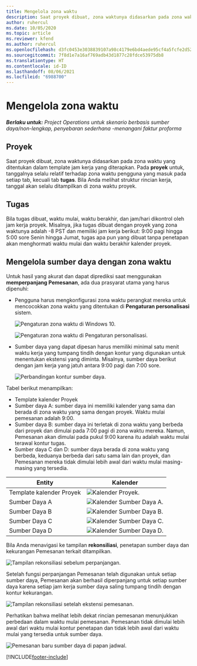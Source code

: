 ```yaml
---
title: Mengelola zona waktu
description: Saat proyek dibuat, zona waktunya didasarkan pada zona waktu yang ditentukan dalam template jam kerja yang diterapkan.
author: ruhercul
ms.date: 10/05/2020
ms.topic: article
ms.reviewer: kfend
ms.author: ruhercul
ms.openlocfilehash: d3fc0453e3038839107a98c4179e6bd4aede95cf4a5fcfe2d52f823b83029485
ms.sourcegitcommit: 7f8d1e7a16af769adb43d1877c28fdce53975db8
ms.translationtype: HT
ms.contentlocale: id-ID
ms.lasthandoff: 08/06/2021
ms.locfileid: "6988700"
---
```

# <a name="manage-time-zones"></a>Mengelola zona waktu

_**Berlaku untuk:** Project Operations untuk skenario berbasis sumber daya/non-lengkap, penyebaran sederhana -menangani faktur proforma_


## <a name="projects"></a>Proyek

Saat proyek dibuat, zona waktunya didasarkan pada zona waktu yang ditentukan dalam template jam kerja yang diterapkan. Pada **proyek** untuk, tanggalnya selalu relatif terhadap zona waktu pengguna yang masuk pada setiap tab, kecuali tab **tugas**. Bila Anda melihat struktur rincian kerja, tanggal akan selalu ditampilkan di zona waktu proyek.

## <a name="tasks"></a>Tugas

Bila tugas dibuat, waktu mulai, waktu berakhir, dan jam/hari dikontrol oleh jam kerja proyek. Misalnya, jika tugas dibuat dengan proyek yang zona waktunya adalah -8 PST dan memiliki jam kerja berikut: 9:00 pagi hingga 5:00 sore Senin hingga Jumat, tugas apa pun yang dibuat tanpa penetapan akan menghormati waktu mulai dan waktu berakhir kalender proyek.

## <a name="manage-resources-with-time-zones"></a>Mengelola sumber daya dengan zona waktu

Untuk hasil yang akurat dan dapat diprediksi saat menggunakan **memperpanjang Pemesanan**, ada dua prasyarat utama yang harus dipenuhi:  

- Pengguna harus mengkonfigurasi zona waktu perangkat mereka untuk mencocokkan zona waktu yang ditentukan di **Pengaturan personalisasi** sistem.
 
  ![Pengaturan zona waktu di Windows 10.](media/reconcile-assignments-03.png)

  ![Pengaturan zona waktu di Pengaturan personalisasi.](media/reconcile-assignments-04.png)
 
- Sumber daya yang dapat dipesan harus memiliki minimal satu menit waktu kerja yang tumpang tindih dengan kontur yang digunakan untuk menentukan ekstensi yang diminta. Misalnya, sumber daya berikut dengan jam kerja yang jatuh antara 9:00 pagi dan 7:00 sore. 

  ![Perbandingan kontur sumber daya.](media/reconcile-assignments-05.png)

Tabel berikut menampilkan:

- Template kalender Proyek
- Sumber daya A: sumber daya ini memiliki kalender yang sama dan berada di zona waktu yang sama dengan proyek. Waktu mulai pemesanan adalah 9:00.
- Sumber daya B: sumber daya ini terletak di zona waktu yang berbeda dari proyek dan dimulai pada 7:00 pagi di zona waktu mereka. Namun, Pemesanan akan dimulai pada pukul 9:00 karena itu adalah waktu mulai terawal kontur tugas.
- Sumber daya C dan D: sumber daya berada di zona waktu yang berbeda, keduanya berbeda dari satu sama lain dan proyek, dan Pemesanan mereka tidak dimulai lebih awal dari waktu mulai masing-masing yang tersedia.

|Entity  |Kalender  |
|-|-|
|Template kalender Proyek   | ![Kalender Proyek.](media/reconcile-assignments-06.png) |
|Sumber Daya A  | ![Kalender Sumber Daya A.](media/reconcile-assignments-06.png) |
|Sumber Daya B  |  ![Kalender Sumber Daya B.](media/reconcile-assignments-07.png) |
|Sumber Daya C  |  ![Kalender Sumber Daya C.](media/reconcile-assignments-08.png) |
|Sumber Daya D  | ![Kalender Sumber Daya D.](media/reconcile-assignments-09.png)  |
 
Bila Anda menavigasi ke tampilan **rekonsiliasi**, penetapan sumber daya dan kekurangan Pemesanan terkait ditampilkan.

![Tampilan rekonsiliasi sebelum perpanjangan.](media/reconcile-assignments-10.png)

Setelah fungsi perpanjangan Pemesanan telah digunakan untuk setiap sumber daya, Pemesanan akan berhasil diperpanjang untuk setiap sumber daya karena setiap jam kerja sumber daya saling tumpang tindih dengan kontur kekurangan.

![Tampilan rekonsiliasi setelah ekstensi pemesanan.](media/reconcile-assignments-11.png) 

Perhatikan bahwa melihat lebih dekat rincian pemesanan menunjukkan perbedaan dalam waktu mulai pemesanan. Pemesanan tidak dimulai lebih awal dari waktu mulai kontur penetapan dan tidak lebih awal dari waktu mulai yang tersedia untuk sumber daya.

![Pemesanan baru sumber daya di papan jadwal.](media/reconcile-assignments-12.png)


[!INCLUDE[footer-include](../includes/footer-banner.md)]